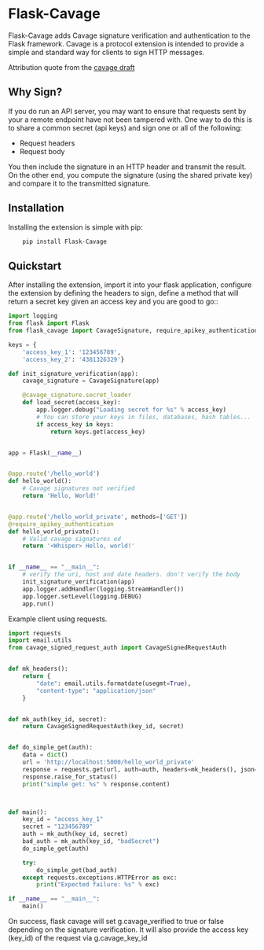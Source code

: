 Flask-Cavage
=======================================

Flask-Cavage adds Cavage signature verification and authentication to the
Flask framework. Cavage is a protocol extension is intended to provide a 
simple and standard way for clients to sign HTTP messages. 

Attribution quote from the [cavage draft](https://tools.ietf.org/html/draft-cavage-http-signatures-03)

Why Sign?
-----------
If you do run an API server, you may want to ensure that requests sent by your a
remote endpoint have not been tampered with. One way to do this is to share a common secret 
(api keys) and sign one or all of the following:

* Request headers
* Request body

You then include the signature in an HTTP header and transmit the result. On the other end,
you compute the signature (using the shared private key) and compare it to the transmitted signature.

Installation
------------
Installing the extension is simple with pip:

```sh
    pip install Flask-Cavage
```


Quickstart
----------

After installing the extension, import it into your flask application, 
configure the extension by defining the headers to sign, define a method
that will return a secret key given an access key and you are good to go::

```python
import logging
from flask import Flask
from flask_cavage import CavageSignature, require_apikey_authentication

keys = {
    'access_key_1': '123456789',
    'access_key_2': '4381326329'}

def init_signature_verification(app):
    cavage_signature = CavageSignature(app)

    @cavage_signature.secret_loader
    def load_secret(access_key):
        app.logger.debug("Loading secret for %s" % access_key)
        # You can store your keys in files, databases, hash tables...
        if access_key in keys:
            return keys.get(access_key)


app = Flask(__name__)


@app.route('/hello_world')
def hello_world():
    # Cavage signatures not verified
    return 'Hello, World!'


@app.route('/hello_world_private', methods=['GET'])
@require_apikey_authentication
def hello_world_private():
    # Valid cavage signatures ed
    return '<Whisper> Hello, world!'


if __name__ == "__main__":
    # verify the uri, host and date headers. don't verify the body
    init_signature_verification(app)
    app.logger.addHandler(logging.StreamHandler())
    app.logger.setLevel(logging.DEBUG)
    app.run()
```


Example client using requests.


```python
import requests
import email.utils
from cavage_signed_request_auth import CavageSignedRequestAuth


def mk_headers():
    return {
        "date": email.utils.formatdate(usegmt=True),
        "content-type": "application/json"
    }


def mk_auth(key_id, secret):
    return CavageSignedRequestAuth(key_id, secret)


def do_simple_get(auth):
    data = dict()
    url = 'http://localhost:5000/hello_world_private'
    response = requests.get(url, auth=auth, headers=mk_headers(), json=data)
    response.raise_for_status()
    print("simple get: %s" % response.content)



def main():
    key_id = "access_key_1"
    secret = "123456789"
    auth = mk_auth(key_id, secret)
    bad_auth = mk_auth(key_id, "badSecret")
    do_simple_get(auth)

    try:
        do_simple_get(bad_auth)
    except requests.exceptions.HTTPError as exc:
        print("Expected failure: %s" % exc)

if __name__ == "__main__":
    main()
 ```


On success, flask cavage will set g.cavage_verified to true or false depending on the signature
verification. It will also provide the access key (key_id) of the request via g.cavage_key_id
